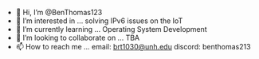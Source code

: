 - 👋 Hi, I’m @BenThomas123
- 👀 I’m interested in ... solving IPv6 issues on the IoT
- 🌱 I’m currently learning ... Operating System Development
- 💞️ I’m looking to collaborate on ... TBA
- 📫 How to reach me ... email: brt1030@unh.edu discord: benthomas213

<!---
BenThomas123/BenThomas123 is a ✨ special ✨ repository because its `README.md` (this file) appears on your GitHub profile.
You can click the Preview link to take a look at your changes.
--->
